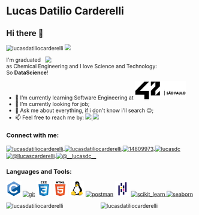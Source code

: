 # Lucas Datilio Carderelli

## Hi there 👋 

<p align="left">
  <img src="https://komarev.com/ghpvc/?username=lucasdatiliocarderelli&label=Profile%20views&color=00d2d4&style=plastic" alt="lucasdatiliocarderelli">
    <a href="https://github.com/LucasDatilioCarderelli" alt="login intra">
    <img src="https://img.shields.io/badge/-ldatilio-gray?style=flat&logo=42&logoColor=white" />
    </a>
</p>

<img width="400px" align="right" src="https://media2.giphy.com/media/dWesBcTLavkZuG35MI/giphy.gif?cid=ecf05e47e8919723cba974ce3745352c73de740e04e7742f&rid=giphy.gif">

<p align="left" class="details">  
  
I'm graduated as Chemical Engineering and I love Science and Technology: <br> So **DataScience**!

- 🌱 I’m currently learning Software Engineering at <a href="https://www.42sp.org.br/"> <img src="https://github.com/LucasDatilioCarderelli/42Cursus/blob/master/img/42-saopaulo.png" height=50> </a>
- 🔭 I’m currently looking for job;
- 💬 Ask me about everything, if i don't know i'll search 😉;
- 📫 Feel free to reach me by:
  <a href="https://wa.me/5511973033680/" alt="WhatsApp">
    <img src="https://img.shields.io/badge/-WhatsApp-25D366?style=flat&logo=WhatsApp&logoColor=white" /> 
  </a>
  <a href="https://mailto:llucascarderelli@gmail.com">
    <img src="https://img.shields.io/badge/-Gmail-c14438?style=flat&logo=Gmail&logoColor=white" />
  </a>
  
</p>

<h3 align="left">Connect with me:</h3>
<p align="left">
  <a href="https://codepen.io/lucasdatiliocarderelli" target="blank"><img align="center" src="https://raw.githubusercontent.com/rahuldkjain/github-profile-readme-generator/master/src/images/icons/Social/codepen.svg" alt="lucasdatiliocarderelli" height="30" width="40" />
  </a>
  <a href="https://linkedin.com/in/lucasdatiliocarderelli" target="blank"><img align="center" src="https://raw.githubusercontent.com/rahuldkjain/github-profile-readme-generator/master/src/images/icons/Social/linked-in-alt.svg" alt="lucasdatiliocarderelli" height="30" width="40" />
  </a>
  <a href="https://stackoverflow.com/users/14809973" target="blank"><img align="center" src="https://raw.githubusercontent.com/rahuldkjain/github-profile-readme-generator/master/src/images/icons/Social/stack-overflow.svg" alt="14809973" height="30" width="40" />
  </a>
  <a href="https://kaggle.com/lucasdc" target="blank"><img align="center" src="https://raw.githubusercontent.com/rahuldkjain/github-profile-readme-generator/master/src/images/icons/Social/kaggle.svg" alt="lucasdc" height="30" width="40" />
  </a>
  <a href="https://medium.com/@llucascarderelli" target="blank"><img align="center" src="https://raw.githubusercontent.com/rahuldkjain/github-profile-readme-generator/master/src/images/icons/Social/medium.svg" alt="@llucascarderelli" height="30" width="40" />
  </a>
  <a href="https://www.hackerrank.com/@__lucasdc__" target="blank"><img align="center" src="https://raw.githubusercontent.com/rahuldkjain/github-profile-readme-generator/master/src/images/icons/Social/hackerrank.svg" alt="@__lucasdc__" height="30" width="40" />
  </a>
</p>

<h3 align="left"> Languages and Tools: </h3>
<p align="left">
  <a href="https://www.cprogramming.com/" target="_blank" rel="noreferrer">
    <img src="https://raw.githubusercontent.com/devicons/devicon/master/icons/c/c-original.svg" alt="c" width="40" height="40"/></a>
  <a href="https://git-scm.com/" target="_blank" rel="noreferrer">
    <img src="https://www.vectorlogo.zone/logos/git-scm/git-scm-icon.svg" alt="git" width="40" height="40"/></a>
  <a href="https://www.w3schools.com/css/" target="_blank" rel="noreferrer">
    <img src="https://raw.githubusercontent.com/devicons/devicon/master/icons/css3/css3-original-wordmark.svg" alt="css3" width="40" height="40"/></a>
  <a href="https://www.w3.org/html/" target="_blank" rel="noreferrer">
    <img src="https://raw.githubusercontent.com/devicons/devicon/master/icons/html5/html5-original-wordmark.svg" alt="html5" width="40" height="40"/></a>
  <a href="https://www.linux.org/" target="_blank" rel="noreferrer">
    <img src="https://raw.githubusercontent.com/devicons/devicon/master/icons/linux/linux-original.svg" alt="linux" width="40" height="40"/></a>
  <a href="https://postman.com" target="_blank" rel="noreferrer">
    <img src="https://www.vectorlogo.zone/logos/getpostman/getpostman-icon.svg" alt="postman" width="40" height="40"/></a>
  <a href="https://pandas.pydata.org/" target="_blank" rel="noreferrer">
    <img src="https://raw.githubusercontent.com/devicons/devicon/2ae2a900d2f041da66e950e4d48052658d850630/icons/pandas/pandas-original.svg" alt="pandas" width="40" height="40"/></a>
  <a href="https://scikit-learn.org/" target="_blank" rel="noreferrer">
    <img src="https://upload.wikimedia.org/wikipedia/commons/0/05/Scikit_learn_logo_small.svg" alt="scikit_learn" width="40" height="40"/> </a>
  <a href="https://seaborn.pydata.org/" target="_blank" rel="noreferrer">
    <img src="https://seaborn.pydata.org/_images/logo-mark-lightbg.svg" alt="seaborn" width="40" height="40"/> </a>
</p>

<p>
<img align="left" height=200 width=43% src="https://github-readme-stats.vercel.app/api/top-langs?username=lucasdatiliocarderelli&show_icons=true&theme=tokyonight&title_color=fdcc00&text_color=00d2d4&hide_border=true&locale=en&layout=compact" alt="lucasdatiliocarderelli" /></p>

<img align="right" height=200 width=50% src="https://github-readme-streak-stats.herokuapp.com/?user=lucasdatiliocarderelli&show_icons=true&theme=tokyonight&title_color=fdcc00&text_color=00d2d4&hide_border=true&locale=en&layout=compact" alt="lucasdatiliocarderelli" /></p>
</p>
